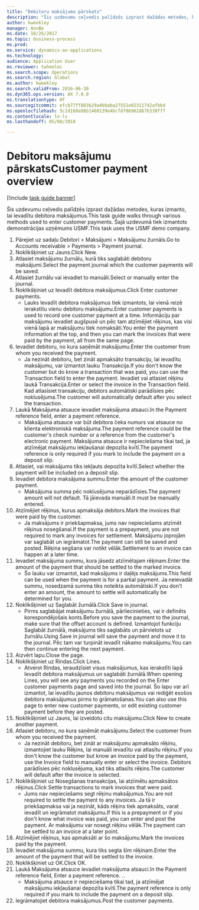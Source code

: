 ```yaml
--- 
title: "Debitoru maksājumu pārskats"
description: "Šis uzdevumu ceļvedis palīdzēs izprast dažādas metodes, kuras izmanto, lai ievadītu debitora maksājumus."
author: kweekley
manager: AnnBe
ms.date: 10/26/2017
ms.topic: business-process
ms.prod: 
ms.service: dynamics-ax-applications
ms.technology: 
audience: Application User
ms.reviewer: twheeloc
ms.search.scope: Operations
ms.search.region: Global
ms.author: kweekley
ms.search.validFrom: 2016-06-30
ms.dyn365.ops.version: AX 7.0.0
ms.translationtype: HT
ms.sourcegitcommit: efcb77ff883b29a4bbaba27551e02311742afbbd
ms.openlocfilehash: 5c1d160a98b1460139e4bcfdf86962d67b338ff7
ms.contentlocale: lv-lv
ms.lasthandoff: 05/08/2018

---
```

# <a name="customer-payment-overview"></a><span data-ttu-id="10d24-103">Debitoru maksājumu pārskats</span><span class="sxs-lookup"><span data-stu-id="10d24-103">Customer payment overview</span></span>

[!include [task guide banner](../../includes/task-guide-banner.md)]

<span data-ttu-id="10d24-104">Šis uzdevumu ceļvedis palīdzēs izprast dažādas metodes, kuras izmanto, lai ievadītu debitora maksājumus.</span><span class="sxs-lookup"><span data-stu-id="10d24-104">This task guide walks through various methods used to enter customer payments.</span></span> <span data-ttu-id="10d24-105">Šajā uzdevumā tiek izmantots demonstrācijas uzņēmums USMF.</span><span class="sxs-lookup"><span data-stu-id="10d24-105">This task uses the USMF demo company.</span></span>

1. <span data-ttu-id="10d24-106">Pārejiet uz sadaļu Debitori > Maksājumi > Maksājumu žurnāls.</span><span class="sxs-lookup"><span data-stu-id="10d24-106">Go to Accounts receivable > Payments > Payment journal.</span></span>
2. <span data-ttu-id="10d24-107">Noklikšķiniet uz Jauns.</span><span class="sxs-lookup"><span data-stu-id="10d24-107">Click New.</span></span>
3. <span data-ttu-id="10d24-108">Atlasiet maksājumu žurnālu, kurā tiks saglabāti debitoru maksājumi.</span><span class="sxs-lookup"><span data-stu-id="10d24-108">Select the payment journal which the customer payments will be saved.</span></span>
4. <span data-ttu-id="10d24-109">Atlasiet žurnālu vai ievadiet to manuāli.</span><span class="sxs-lookup"><span data-stu-id="10d24-109">Select or manually enter the journal.</span></span>
5. <span data-ttu-id="10d24-110">Noklikšķiniet uz Ievadīt debitora maksājumus.</span><span class="sxs-lookup"><span data-stu-id="10d24-110">Click Enter customer payments.</span></span>
    * <span data-ttu-id="10d24-111">Lauks Ievadīt debitora maksājumus tiek izmantots, lai vienā reizē ierakstītu vienu debitoru maksājumu.</span><span class="sxs-lookup"><span data-stu-id="10d24-111">Enter customer payments is used to record one customer payment at a time.</span></span> <span data-ttu-id="10d24-112">Informāciju par maksājumu ievadiet augšpusē un pēc tam atzīmējiet rēķinus, kas visi vienā lapā ar maksājumu tiek nomaksāti.</span><span class="sxs-lookup"><span data-stu-id="10d24-112">You enter the payment information at the top, and then you can mark the invoices that were paid by the payment, all from the same page.</span></span>  
6. <span data-ttu-id="10d24-113">Ievadiet debitoru, no kura saņēmāt maksājumu.</span><span class="sxs-lookup"><span data-stu-id="10d24-113">Enter the customer from whom you received the payment.</span></span>
    * <span data-ttu-id="10d24-114">Ja nezināt debitoru, bet zināt apmaksāto transakciju, lai ievadītu maksājumu, var izmantot lauku Transakcija.</span><span class="sxs-lookup"><span data-stu-id="10d24-114">If you don't know the customer but do know a transaction that was paid, you can use the Transaction field to enter the payment.</span></span> <span data-ttu-id="10d24-115">Ievadiet vai atlasiet rēķinu laukā Transakcija.</span><span class="sxs-lookup"><span data-stu-id="10d24-115">Enter or select the invoice in the Transaction field.</span></span> <span data-ttu-id="10d24-116">Kad atlasīsiet transakciju, debitors automātiski parādīsies pēc noklusējuma.</span><span class="sxs-lookup"><span data-stu-id="10d24-116">The customer will automatically default after you select the transaction.</span></span>  
7. <span data-ttu-id="10d24-117">Laukā Maksājuma atsauce ievadiet maksājuma atsauci.</span><span class="sxs-lookup"><span data-stu-id="10d24-117">In the Payment reference field, enter a payment reference.</span></span>
    * <span data-ttu-id="10d24-118">Maksājuma atsauce var būt debitora čeka numurs vai atsauce no klienta elektroniskā maksājuma.</span><span class="sxs-lookup"><span data-stu-id="10d24-118">The payment reference could be the customer's check number or a reference from the customer's electronic payment.</span></span> <span data-ttu-id="10d24-119">Maksājuma atsauce ir nepieciešama tikai tad, ja atzīmējat maksājumu iekļaušanai depozīta kvītī.</span><span class="sxs-lookup"><span data-stu-id="10d24-119">The payment reference is only required if you mark to include the payment on a deposit slip.</span></span>  
8. <span data-ttu-id="10d24-120">Atlasiet, vai maksājums tiks iekļauts depozīta kvītī.</span><span class="sxs-lookup"><span data-stu-id="10d24-120">Select whether the payment will be included on a deposit slip.</span></span> 
9. <span data-ttu-id="10d24-121">Ievadiet debitora maksājuma summu.</span><span class="sxs-lookup"><span data-stu-id="10d24-121">Enter the amount of the customer payment.</span></span>
    * <span data-ttu-id="10d24-122">Maksājuma summa pēc noklusējuma neparādīsies.</span><span class="sxs-lookup"><span data-stu-id="10d24-122">The payment amount will not default.</span></span> <span data-ttu-id="10d24-123">Tā jāievada manuāli.</span><span class="sxs-lookup"><span data-stu-id="10d24-123">It must be manually entered.</span></span>  
10. <span data-ttu-id="10d24-124">Atzīmējiet rēķinus, kurus apmaksāja debitors.</span><span class="sxs-lookup"><span data-stu-id="10d24-124">Mark the invoices that were paid by the customer.</span></span>
    * <span data-ttu-id="10d24-125">Ja maksājums ir priekšapmaksa, jums nav nepieciešams atzīmēt rēķinus nosegšanai.</span><span class="sxs-lookup"><span data-stu-id="10d24-125">If the payment is a prepayment, you are not required to mark any invoices for settlement.</span></span> <span data-ttu-id="10d24-126">Maksājumu joprojām var saglabāt un iegrāmatot.</span><span class="sxs-lookup"><span data-stu-id="10d24-126">The payment can still be saved and posted.</span></span> <span data-ttu-id="10d24-127">Rēķina segšana var notikt vēlāk.</span><span class="sxs-lookup"><span data-stu-id="10d24-127">Settlement to an invoice can happen at a later time.</span></span>  
11. <span data-ttu-id="10d24-128">Ievadiet maksājuma summu, kura jāsedz atzīmētajam rēķinam.</span><span class="sxs-lookup"><span data-stu-id="10d24-128">Enter the amount of the payment that should be settled to the marked invoice.</span></span> 
    * <span data-ttu-id="10d24-129">Šo lauku var izmantot, kad maksājums ir daļējs maksājums.</span><span class="sxs-lookup"><span data-stu-id="10d24-129">This field can be used when the payment is for a partial payment.</span></span> <span data-ttu-id="10d24-130">Ja neievadāt summu, nosedzamā summa tiks noteikta automātiski.</span><span class="sxs-lookup"><span data-stu-id="10d24-130">If you don't enter an amount, the amount to settle will automatically be determined for you.</span></span>  
12. <span data-ttu-id="10d24-131">Noklikšķiniet uz Saglabāt žurnālā.</span><span class="sxs-lookup"><span data-stu-id="10d24-131">Click Save in journal.</span></span>
    * <span data-ttu-id="10d24-132">Pirms saglabājat maksājumu žurnālā, pārliecinieties, vai ir definēts korespondējošais konts.</span><span class="sxs-lookup"><span data-stu-id="10d24-132">Before you save the payment to the journal, make sure that the offset account is defined.</span></span> <span data-ttu-id="10d24-133">Izmantojot funkciju Saglabāt žurnālā, maksājums tiks saglabāts un pārvietots uz žurnālu.</span><span class="sxs-lookup"><span data-stu-id="10d24-133">Using Save in journal will save the payment and move it to the journal.</span></span> <span data-ttu-id="10d24-134">Pēc tam var turpināt ievadīt nākamo maksājumu.</span><span class="sxs-lookup"><span data-stu-id="10d24-134">You can then continue entering the next payment.</span></span>  
13. <span data-ttu-id="10d24-135">Aizvērt lapu.</span><span class="sxs-lookup"><span data-stu-id="10d24-135">Close the page.</span></span>
14. <span data-ttu-id="10d24-136">Noklikšķiniet uz Rindas.</span><span class="sxs-lookup"><span data-stu-id="10d24-136">Click Lines.</span></span>
    * <span data-ttu-id="10d24-137">Atverot Rindas, ieraudzīsiet visus maksājumus, kas ierakstīti lapā Ievadīt debitora maksājumus un saglabāti žurnālā.</span><span class="sxs-lookup"><span data-stu-id="10d24-137">When opening Lines, you will see any payments you recorded on the Enter customer payments page and saved into the journal.</span></span> <span data-ttu-id="10d24-138">Šo lapu var arī izmantot, lai ievadītu jaunos debitoru maksājumus vai rediģēt esošos debitora maksājumus pirms to grāmatošanas.</span><span class="sxs-lookup"><span data-stu-id="10d24-138">You can also use this page to enter new customer payments, or edit existing customer payment before they are posted.</span></span>  
15. <span data-ttu-id="10d24-139">Noklikšķiniet uz Jauns, lai izveidotu citu maksājumu.</span><span class="sxs-lookup"><span data-stu-id="10d24-139">Click New to create another payment.</span></span> 
16. <span data-ttu-id="10d24-140">Atlasiet debitoru, no kura saņēmāt maksājumu.</span><span class="sxs-lookup"><span data-stu-id="10d24-140">Select the customer from whom you received the payment.</span></span>
    * <span data-ttu-id="10d24-141">Ja nezināt debitoru, bet zināt ar maksājumu apmaksāto rēķinu, izmantojiet lauku Rēķins, lai manuāli ievadītu vai atlasītu rēķinu.</span><span class="sxs-lookup"><span data-stu-id="10d24-141">If you don't know the customer but know an invoice paid by the payment, use the Invoice field to manually enter or select the invoice.</span></span> <span data-ttu-id="10d24-142">Debitors parādīsies pēc noklusējuma, kad tiks atlasīts rēķins.</span><span class="sxs-lookup"><span data-stu-id="10d24-142">The customer will default after the invoice is selected.</span></span>  
17. <span data-ttu-id="10d24-143">Noklikšķiniet uz Nosegšanas transakcijas, lai atzīmētu apmaksātos rēķinus.</span><span class="sxs-lookup"><span data-stu-id="10d24-143">Click Settle transactions to mark invoices that were paid.</span></span>
    * <span data-ttu-id="10d24-144">Jums nav nepieciešams segt rēķinu maksājumus.</span><span class="sxs-lookup"><span data-stu-id="10d24-144">You are not required to settle the payment to any invoices.</span></span> <span data-ttu-id="10d24-145">Ja tā ir priekšapmaksa vai ja nezināt, kāds rēķins tiek apmaksāts, varat ievadīt un iegrāmatot maksājumu.</span><span class="sxs-lookup"><span data-stu-id="10d24-145">If this is a prepayment or if you don't know what invoice was paid, you can enter and post the payment.</span></span> <span data-ttu-id="10d24-146">Ar maksājumu var nosegt rēķinu vēlāk.</span><span class="sxs-lookup"><span data-stu-id="10d24-146">The payment can be settled to an invoice at a later point.</span></span>  
18. <span data-ttu-id="10d24-147">Atzīmējiet rēķinus, kas apmaksāti ar šo maksājumu.</span><span class="sxs-lookup"><span data-stu-id="10d24-147">Mark the invoices paid by the payment.</span></span> 
19. <span data-ttu-id="10d24-148">Ievadiet maksājuma summu, kura tiks segta šim rēķinam.</span><span class="sxs-lookup"><span data-stu-id="10d24-148">Enter the amount of the payment that will be settled to the invoice.</span></span>
20. <span data-ttu-id="10d24-149">Noklikšķiniet uz OK.</span><span class="sxs-lookup"><span data-stu-id="10d24-149">Click OK.</span></span>
21. <span data-ttu-id="10d24-150">Laukā Maksājuma atsauce ievadiet maksājuma atsauci.</span><span class="sxs-lookup"><span data-stu-id="10d24-150">In the Payment reference field, Enter a payment reference.</span></span> <span data-ttu-id="10d24-151">.</span><span class="sxs-lookup"><span data-stu-id="10d24-151">.</span></span>
    * <span data-ttu-id="10d24-152">Maksājuma atsauce ir nepieciešama tikai tad, ja atzīmējat maksājumu iekļaušanai depozīta kvītī.</span><span class="sxs-lookup"><span data-stu-id="10d24-152">The payment reference is only required if you mark to include the payment on a deposit slip.</span></span>  
22. <span data-ttu-id="10d24-153">Iegrāmatojiet debitora maksājumus.</span><span class="sxs-lookup"><span data-stu-id="10d24-153">Post the customer payments.</span></span> 


